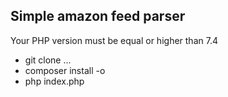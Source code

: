 Simple amazon feed parser
-
Your PHP version must be equal or higher than 7.4
* git clone ...
* composer install -o
* php index.php